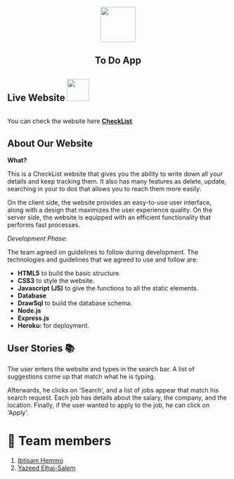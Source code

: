 
<br />
<div align="center">
    <img src ="https://i.imgur.com/ksCwbpB.png" style ="height: 80px; width: 80px;">
  <h2>
      To Do App
  </h2>
</div>


## **Live Website** <img src="https://i.imgur.com/QsX6030.png" style="height: 50px; width: 50px; margin-bottom: 20px;">
 <span id="live"></span>
You can check the website here [**CheckList**](https://checklist.herokuapp.com/).


## **About Our Website** <span id="about"></span>


**What?**

This is a CheckList website that gives you the ability to write down all your details and keep tracking them. It also has many features as delete, update, searching in your to dos that allows you to reach them more easily. 

On the client side, the website provides an easy-to-use user interface, along with a design that maximizes the user experience quality. On the server side, the website is equipped with an efficient functionality that performs fast processes. 

_Development Phase_:

The team agreed on guidelines to follow during development. The technologies and guidelines that we agreed to use and follow are:

- **HTML5** to build the basic structure.
- **CSS3** to style the website.
- **Javascript (JS)** to give the functions to all the static elements.
- **Database**
- **DrawSql** to build the database schema.
- **Node.js**
- **Express.js**
- **Heroku:** for deployment.


## **User Stories** :books: <span id="stories"></span>

The user enters the website and types in the search bar. A list of suggestions come up that match what he is typing. 

Afterwards, he clicks on 'Search', and a list of jobs appear that match his search request. Each job has details about the salary, the company, and the location. Finally, if the user wanted to apply to the job, he can click on 'Apply'. 


# 👥 **Team members** 
1. [Ibtisam Hemmo](https://github.com/ibtisam-hemmo)
2. [Yazeed Elhaj-Salem](https://github.com/yazeed)